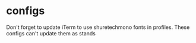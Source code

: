 # configs

Don't forget to update iTerm to use shuretechmono fonts in profiles. These configs can't update them as stands
